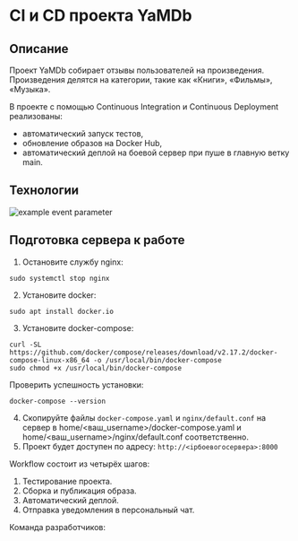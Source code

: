 # CI и CD проекта YaMDb
## Описание
Проект YaMDb собирает отзывы пользователей на произведения. Произведения делятся на категории, такие как «Книги», «Фильмы», «Музыка».

В проекте с помощью Continuous Integration и Continuous Deployment реализованы: 
* автоматический запуск тестов,
* обновление образов на Docker Hub,
* автоматический деплой на боевой сервер при пуше в главную ветку main.

## Технологии
![example event parameter](https://github.com/GAFisher/yamdb_final/actions/workflows/yamdb_workflow.yml/badge.svg?event=push)

## Подготовка сервера к работе
1. Остановите службу nginx: 
```
sudo systemctl stop nginx
```
2. Установите docker:
```
sudo apt install docker.io 
```
3. Установите docker-compose: 
```
curl -SL https://github.com/docker/compose/releases/download/v2.17.2/docker-compose-linux-x86_64 -o /usr/local/bin/docker-compose
sudo chmod +x /usr/local/bin/docker-compose
```
Проверить успешность установки:
```
docker-compose --version
```
4. Скопируйте файлы `docker-compose.yaml` и `nginx/default.conf` на сервер в home/<ваш_username>/docker-compose.yaml и home/<ваш_username>/nginx/default.conf соответственно.
5. Проект будет доступен по адресу: `http://<ipбоевогосервера>:8000`

Workflow состоит из четырёх шагов:
1. Тестирование проекта.
2. Сборка и публикация образа.
3. Автоматический деплой.
4. Отправка уведомления в персональный чат.



Команда разработчиков:

